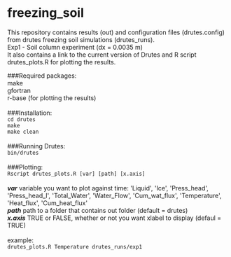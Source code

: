 # freezing_soil
This repository contains results (out) and configuration files (drutes.config) from drutes freezing soil simulations (drutes_runs).  
Exp1 - Soil column experiment (dx = 0.0035 m)  
It also contains a link to the current version of Drutes and R script drutes_plots.R for plotting the results.  

###Required packages:  
make  
gfortran  
r-base (for plotting the results)  
<br/>
###Installation:  
`cd drutes`  
`make`  
`make clean`  
<br/>
###Running Drutes:  
`bin/drutes`  
<br/>
###Plotting:  
`Rscript drutes_plots.R [var] [path] [x.axis]`  
<br/>
***var***       variable you want to plot against time: 'Liquid', 'Ice', 'Press_head', 'Press_head_l', 'Total_Water', 'Water_Flow', 'Cum_wat_flux', 'Temperature', 'Heat_flux', 'Cum_heat_flux'  
***path***      path to a folder that contains out folder (default = drutes)  
***x.axis***    TRUE or FALSE, whether or not you want xlabel to display (defaul = TRUE)  
<br/>
example:  
`drutes_plots.R Temperature drutes_runs/exp1`  
